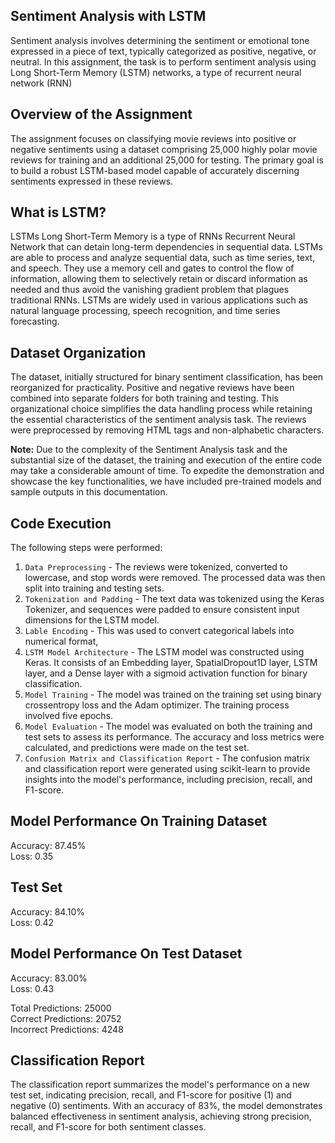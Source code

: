 ## Sentiment Analysis with LSTM
Sentiment analysis involves determining the sentiment or emotional tone expressed in a piece of text, typically categorized as positive, negative, or neutral. In this assignment, 
the task is to perform sentiment analysis using Long Short-Term Memory (LSTM) networks, a type of recurrent neural network (RNN)

## Overview of the Assignment
The assignment focuses on classifying movie reviews into positive or negative sentiments using a dataset comprising 25,000 highly polar movie reviews for training and an additional 
25,000 for testing. The primary goal is to build a robust LSTM-based model capable of accurately discerning sentiments expressed in these reviews.

## What is LSTM?
LSTMs Long Short-Term Memory is a type of RNNs Recurrent Neural Network that can detain long-term dependencies in sequential data. LSTMs are able to process and analyze 
sequential data, such as time series, text, and speech. They use a memory cell and gates to control the flow of information, allowing them to selectively retain or discard
information as needed and thus avoid the vanishing gradient problem that plagues traditional RNNs. LSTMs are widely used in various applications such as natural language processing, 
speech recognition, and time series forecasting.

## Dataset Organization
The dataset, initially structured for binary sentiment classification, has been reorganized for practicality. Positive and negative reviews have been combined into separate
folders for both training and testing. This organizational choice simplifies the data handling process while retaining the essential characteristics of the sentiment analysis task.
The reviews were preprocessed by removing HTML tags and non-alphabetic characters. 

**Note:**  Due to the complexity of the Sentiment Analysis task and the substantial size of the dataset, the training and execution of the entire code may take a considerable amount of time. 
To expedite the demonstration and showcase the key functionalities, we have included pre-trained models and sample outputs in this documentation.

## Code Execution 
The following steps were performed:
1. `Data Preprocessing` - The reviews were tokenized, converted to lowercase, and stop words were removed. The processed data was then split into training and testing sets.
2. `Tokenization and Padding` - The text data was tokenized using the Keras Tokenizer, and sequences were padded to ensure consistent input dimensions for the LSTM model.
3. `Lable Encoding` - This was used to convert categorical labels into numerical format,
4. `LSTM Model Architecture` - The LSTM model was constructed using Keras. It consists of an Embedding layer, SpatialDropout1D layer, LSTM layer, and a Dense layer with a sigmoid 
    activation function for binary classification.
5. `Model Training` - The model was trained on the training set using binary crossentropy loss and the Adam optimizer. The training process involved five epochs.
6. `Model Evaluation` - The model was evaluated on both the training and test sets to assess its performance. The accuracy and loss metrics were calculated, and predictions were made on the test set.
7. `Confusion Matrix and Classification Report` - The confusion matrix and classification report were generated using scikit-learn to provide insights into the model's performance, including precision, recall, and F1-score.

## Model Performance On Training Dataset
Accuracy: 87.45% <br>
Loss: 0.35

## Test Set
Accuracy: 84.10% <br>
Loss: 0.42

## Model Performance On Test Dataset
Accuracy: 83.00% <br>
Loss: 0.43

Total Predictions: 25000 <br>
Correct Predictions: 20752 <br>
Incorrect Predictions: 4248

## Classification Report
The classification report summarizes the model's performance on a new test set, indicating precision, recall, and F1-score for positive (1) and negative (0) sentiments. With an accuracy of 83%, the model demonstrates balanced effectiveness in sentiment analysis, achieving strong precision, recall, and F1-score for both sentiment classes.

